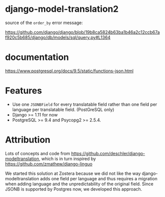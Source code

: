 # django-model-translation2

source of the `order_by` error message:

https://github.com/django/django/blob/19b8ca5824b63ba1b46a2c12ccb67af920c5b685/django/db/models/sql/query.py#L1364


# documentation
https://www.postgresql.org/docs/9.5/static/functions-json.html

# Features

- Use one `JSONBField` for every translatable field rather than one field per
language per translatable field. (PostGreSQL only)
- Django >= 1.11 for now
- PostgreSQL >= 9.4 and Psycopg2 >= 2.5.4.


# Attribution
Lots of concepts and code from https://github.com/deschler/django-modeltranslation,
which is in turn inspired by https://github.com/zmathew/django-linguo

We started this solution at Zostera because we did not like the way
django-modeltranslation adds one field per language and thus requires a migration
when adding language and the unpredictability of the original field.
Since JSONB is supported by Postgres now, we developed this approach.
